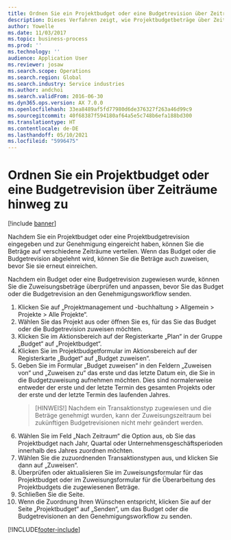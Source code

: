 ```yaml
---
title: Ordnen Sie ein Projektbudget oder eine Budgetrevision über Zeiträume hinweg zu
description: Dieses Verfahren zeigt, wie Projektbudgetbeträge über Zeiträume verteilt werden.
author: Yowelle
ms.date: 11/03/2017
ms.topic: business-process
ms.prod: ''
ms.technology: ''
audience: Application User
ms.reviewer: josaw
ms.search.scope: Operations
ms.search.region: Global
ms.search.industry: Service industries
ms.author: andchoi
ms.search.validFrom: 2016-06-30
ms.dyn365.ops.version: AX 7.0.0
ms.openlocfilehash: 33ea8489af5fd77980d6de376327f263a46d99c9
ms.sourcegitcommit: 40f68387f594180af64a5e5c748b6efa188bd300
ms.translationtype: HT
ms.contentlocale: de-DE
ms.lasthandoff: 05/10/2021
ms.locfileid: "5996475"
---
```

# <a name="allocate-a-project-budget-or-budget-revision-across-periods"></a>Ordnen Sie ein Projektbudget oder eine Budgetrevision über Zeiträume hinweg zu

[!include [banner](../../includes/banner.md)]

Nachdem Sie ein Projektbudget oder eine Projektbudgetrevision eingegeben und zur Genehmigung eingereicht haben, können Sie die Beträge auf verschiedene Zeiträume verteilen. Wenn das Budget oder die Budgetrevision abgelehnt wird, können Sie die Beträge auch zuweisen, bevor Sie sie erneut einreichen. 

Nachdem ein Budget oder eine Budgetrevision zugewiesen wurde, können Sie die Zuweisungsbeträge überprüfen und anpassen, bevor Sie das Budget oder die Budgetrevision an den Genehmigungsworkflow senden. 

1. Klicken Sie auf „Projektmanagement und -buchhaltung > Allgemein > Projekte > Alle Projekte“. 
2. Wählen Sie das Projekt aus oder öffnen Sie es, für das Sie das Budget oder die Budgetrevision zuweisen möchten. 
3. Klicken Sie im Aktionsbereich auf der Registerkarte „Plan“ in der Gruppe „Budget“ auf „Projektbudget“. 
4. Klicken Sie im Projektbudgetformular im Aktionsbereich auf der Registerkarte „Budget“ auf „Budget zuweisen“. 
5. Geben Sie im Formular „Budget zuweisen“ in den Feldern „Zuweisen von“ und „Zuweisen zu“ das erste und das letzte Datum ein, die Sie in die Budgetzuweisung aufnehmen möchten. Dies sind normalerweise entweder der erste und der letzte Termin des gesamten Projekts oder der erste und der letzte Termin des laufenden Jahres.  
   > [HINWEIS!] Nachdem ein Transaktionstyp zugewiesen und die Beträge genehmigt wurden, kann der Zuweisungszeitraum bei zukünftigen Budgetrevisionen nicht mehr geändert werden. 
6. Wählen Sie im Feld „Nach Zeitraum“ die Option aus, ob Sie das Projektbudget nach Jahr, Quartal oder Unternehmensgeschäftsperioden innerhalb des Jahres zuordnen möchten.
7. Wählen Sie die zuzuordnenden Transaktionstypen aus, und klicken Sie dann auf „Zuweisen“. 
8. Überprüfen oder aktualisieren Sie im Zuweisungsformular für das Projektbudget oder im Zuweisungsformular für die Überarbeitung des Projektbudgets die zugewiesenen Beträge. 
9. Schließen Sie die Seite.
10. Wenn die Zuordnung Ihren Wünschen entspricht, klicken Sie auf der Seite „Projektbudget“ auf „Senden“, um das Budget oder die Budgetrevisionen an den Genehmigungsworkflow zu senden.  




[!INCLUDE[footer-include](../../includes/footer-banner.md)]